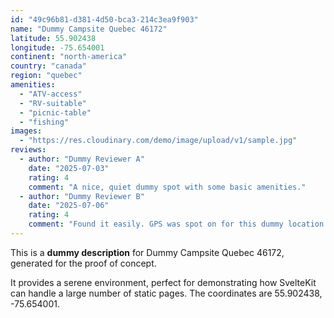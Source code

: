 ```yaml
---
id: "49c96b81-d381-4d50-bca3-214c3ea9f903"
name: "Dummy Campsite Quebec 46172"
latitude: 55.902438
longitude: -75.654001
continent: "north-america"
country: "canada"
region: "quebec"
amenities:
  - "ATV-access"
  - "RV-suitable"
  - "picnic-table"
  - "fishing"
images:
  - "https://res.cloudinary.com/demo/image/upload/v1/sample.jpg"
reviews:
  - author: "Dummy Reviewer A"
    date: "2025-07-03"
    rating: 4
    comment: "A nice, quiet dummy spot with some basic amenities."
  - author: "Dummy Reviewer B"
    date: "2025-07-06"
    rating: 4
    comment: "Found it easily. GPS was spot on for this dummy location."
---
```


This is a **dummy description** for Dummy Campsite Quebec 46172, generated for the proof of concept.

It provides a serene environment, perfect for demonstrating how SvelteKit can handle a large number of static pages. The coordinates are 55.902438, -75.654001.

